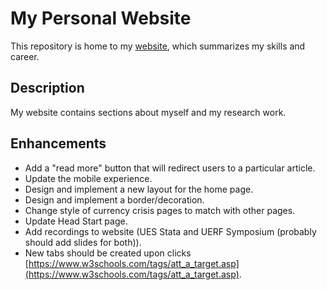 # My Personal Website
This repository is home to my [website](https://daviddyu.com), which summarizes my skills and career.
## Description
My website contains sections about myself and my research work.
## Enhancements
- Add a "read more" button that will redirect users to a particular article.
- Update the mobile experience.
- Design and implement a new layout for the home page.
- Design and implement a border/decoration.
- Change style of currency crisis pages to match with other pages.
- Update Head Start page.
- Add recordings to website (UES Stata and UERF Symposium (probably should add slides for both)).
- New tabs should be created upon clicks [https://www.w3schools.com/tags/att_a_target.asp](https://www.w3schools.com/tags/att_a_target.asp).
